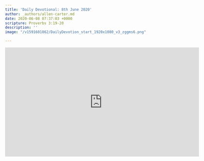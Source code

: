 ```yaml
---
title: 'Daily Devotional: 8th June 2020'
author: _authors/allen-carter.md
date: 2020-06-08 07:37:03 +0000
scripture: Proverbs 3:19-20
description: ''
image: "/v1591601862/DailyDevotion_start_1920x1080_v3_zggms6.png"

---
```

<iframe src="https://player.vimeo.com/video/426905211" width="640" height="360" frameborder="0" allow="autoplay; fullscreen" allowfullscreen></iframe>